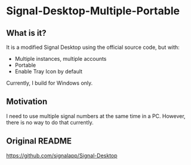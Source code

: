 
# Signal-Desktop-Multiple-Portable

## What is it?

It is a modified Signal Desktop using the official source code, but with:

* Multiple instances, multiple accounts
* Portable
* Enable Tray Icon by default

Currently, I build for Windows only.

## Motivation
I need to use multiple signal numbers at the same time in a PC. However, there is no way to do that currently.

## Original README

https://github.com/signalapp/Signal-Desktop
